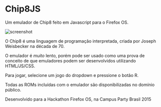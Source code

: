 # Chip8JS
Um emulador de Chip8 feito em Javascript para o Firefox OS.

![screenshot](http://i.imgur.com/jsR3wPK.png)

O Chip8 é uma linguagem de programação interpretada, criada por
Joseph Weisbecker na década de 70.

O emulador é *muito* lento, porém pode ser usado como uma prova de conceito
de que emuladores podem ser desenvolvidos utilizando HTML/JS/CSS.

Para jogar, selecione um jogo do dropdown e pressione o botão R.

Todas as ROMs incluídas com o emulador são disponibilizadas no domínio público.

Desenvolvido para a Hackathon Firefox OS, na Campus Party Brasil 2015
